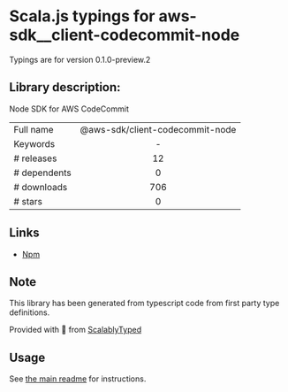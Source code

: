 
# Scala.js typings for aws-sdk__client-codecommit-node

Typings are for version 0.1.0-preview.2

## Library description:
Node SDK for AWS CodeCommit

|                    |                 |
| ------------------ | :-------------: |
| Full name          | @aws-sdk/client-codecommit-node |
| Keywords           | - |
| # releases         | 12 |
| # dependents       | 0 |
| # downloads        | 706 |
| # stars            | 0 |

## Links
- [Npm](https://www.npmjs.com/package/%40aws-sdk%2Fclient-codecommit-node)
    


## Note
This library has been generated from typescript code from first party type definitions.

Provided with :purple_heart: from [ScalablyTyped](https://github.com/oyvindberg/ScalablyTyped)

## Usage
See [the main readme](../../readme.md) for instructions.


